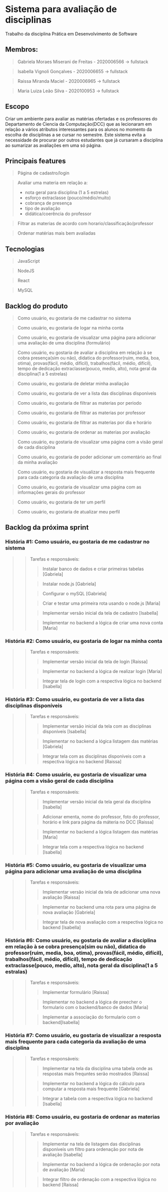 # Sistema para avaliação de disciplinas
Trabalho da disciplina Prática em Desenvolvimento de Software 

## Membros:
> Gabriela Moraes Miserani de Freitas - 2020006566 -> fullstack

> Isabella Vignoli Gonçalves - 2020006655 -> fullstack

> Raissa Miranda Maciel - 2020006965 -> fullstack

> Maria Luiza Leão Silva - 2020100953 -> fullstack

## Escopo
Criar um ambiente para avaliar as matérias ofertadas e os professores do Departamento de Ciencia da Computação(DCC) que as lecionaram em relação a vários atributos interessantes para os alunos no momento da escolha de disciplinas a se cursar no semestre. Este sistema evita a necessidade de procurar por outros estudantes que já cursaram a disciplina ao sumarizar as avaliações em uma só página.

## Principais features
> Página de cadastro/login

> Avaliar uma materia em relação a:
> * nota geral para disciplina (1 a 5 estrelas)
> * esforço extraclasse (pouco/médio/muito)
> * cobrança de presença
> * tipo de avaliação
> * didática/coerência do professor

> Filtrar as materias de acordo com horario/classificação/professor

> Ordenar matérias mais bem avaliadas 

## Tecnologias
> JavaScript

> NodeJS

> React

> MySQL

## Backlog do produto
> Como usuário, eu gostaria de me cadastrar no sistema

> Como usuário, eu gostaria de logar na minha conta

> Como usuário, eu gostaria de visualizar uma página para adicionar uma avaliação de uma disciplina (formulário)

> Como usuário, eu gostaria de avaliar a disciplina em relação à se cobra presença(sim ou não), didatica do professor(ruim, media, boa, otima), provas(fácil, médio, difícil), trabalhos(fácil, médio, difícil), tempo de dedicação extraclasse(pouco, medio, alto), nota geral da disciplina(1 a 5 estrelas)

> Como usuário, eu gostaria de deletar minha avaliação

> Como usuário, eu gostaria de ver a lista das disciplinas disponíveis

> Como usuário, eu gostaria de filtrar as materias por periodo

> Como usuário, eu gostaria de filtrar as materias por professor

> Como usuário, eu gostaria de filtrar as materias por dia e horário

> Como usuário, eu gostaria de ordenar as materias por avaliação

> Como usuário, eu gostaria de visualizar uma página com a visão geral de cada disciplina

> Como usuário, eu gostaria de poder adicionar um comentário ao final da minha avaliação

> Como usuário, eu gostaria de visualizar a resposta mais frequente para cada categoria da avaliação de uma disciplina

> Como usuário, eu gostaria de visualizar uma página com as informações gerais do professor

>  Como usuário, eu gostaria de ter um perfil

> Como usuário, eu gostaria de atualizar meu perfil

## Backlog da próxima sprint
### História #1: Como usuário, eu gostaria de me cadastrar no sistema
>>Tarefas e responsáveis:
>>>Instalar banco de dados e criar primeiras tabelas [Gabriela]
>>
>>>Instalar node.js [Gabriela]
>>
>>>Configurar o mySQL [Gabriela]
>>
>>>Criar e testar uma primeira rota usando o node.js [Maria]
>>
>>>Implementar versão inicial da tela de cadastro [Isabella]
>>
>>>Implementar no backend a lógica de criar uma nova conta [Maria]

### História #2: Como usuário, eu gostaria de logar na minha conta
>>Tarefas e responsáveis:
>>>Implementar versão inicial da tela de login [Raissa]
>>
>>>Implementar no backend a lógica de realizar login [Maria]
>>
>>>Integrar tela de login com a respectiva lógica no backend [Isabella]

### História #3: Como usuário, eu gostaria de ver a lista das disciplinas disponíveis
>>Tarefas e responsáveis:
>>>Implementar versão inicial da tela com as disciplinas disponíveis [Isabella]
>>
>>>Implementar no backend a lógica listagem das matérias [Gabriela]
>>
>>>Integrar tela com as disciplinas disponíveis com a respectiva lógica no backend [Raissa]
  
### História #4: Como usuário, eu gostaria de visualizar uma página com a visão geral de cada disciplina
>>Tarefas e responsáveis:
>>>Implementar versão inicial da tela geral da disciplina [Isabella]
>>
>>>Adicionar ementa, nome do professor, foto do professor, horário e link para página da máteria no DCC [Raissa]
>>
>>>Implementar no backend a lógica listagem das matérias [Maria]
>>
>>>Integrar tela com a respectiva lógica no backend [Isabella]

### História #5: Como usuário, eu gostaria de visualizar uma página para adicionar uma avaliação de uma disciplina 
>>Tarefas e responsáveis:
>>>Implementar versão inicial da tela de adicionar uma nova avaliação [Raissa]
>>
>>>Implementar no backend uma rota para uma página de nova avaliação [Gabriela]
>>
>>>Integrar tela de nova avaliação com a respectiva lógica no backend [Isabella]

### História #6: Como usuário, eu gostaria de avaliar a disciplina em relação à se cobra presença(sim ou não), didatica do professor(ruim, media, boa, otima), provas(fácil, médio, difícil), trabalhos(fácil, médio, difícil), tempo de dedicação extraclasse(pouco, medio, alto), nota geral da disciplina(1 a 5 estralas)
>>Tarefas e responsáveis:
>>>Implementar formulário [Raissa]
>>
>>>Implementar no backend a lógica de preecher o formulario com o backend/banco de dados [Maria]
>>
>>>Implementar a associação do formulario com o backend[Isabella]

### História #7: Como usuário, eu gostaria de visualizar a resposta mais frequente para cada categoria da avaliação de uma disciplina
>>Tarefas e responsáveis:
>>>Implementar na tela da disciplina uma tabela onde as respostas mais frequntes serão mostrados [Raissa]
>>
>>>Implementar no backend a lógica do cálculo para computar a resposta mais frequente [Gabriela]
>>
>>>Integrar a tabela com a respectiva lógica no backend [Isabella]

### História #8: Como usuário, eu gostaria de ordenar as materias por avaliação
>>Tarefas e responsáveis:
>>>Implementar na tela de listagem das disciplinas disponíveis um filtro para ordenação por nota de avaliação [Isabella]
>>
>>>Implementar no backend a lógica de ordenação por nota de avaliação [Maria]
>>
>>>Integrar filtro de ordenação com a respectiva lógica no backend [Raissa]

